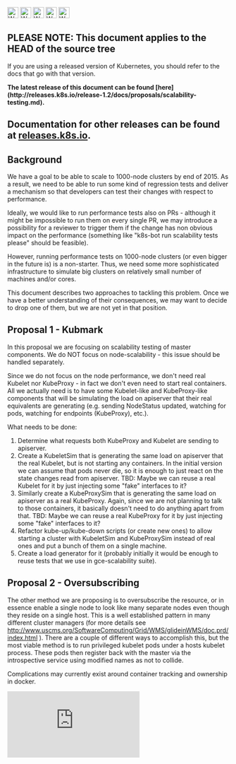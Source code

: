 
<!-- BEGIN MUNGE: UNVERSIONED_WARNING -->

<!-- BEGIN STRIP_FOR_RELEASE -->

<img src="http://kubernetes.io/img/warning.png" alt="WARNING"
     width="25" height="25">
<img src="http://kubernetes.io/img/warning.png" alt="WARNING"
     width="25" height="25">
<img src="http://kubernetes.io/img/warning.png" alt="WARNING"
     width="25" height="25">
<img src="http://kubernetes.io/img/warning.png" alt="WARNING"
     width="25" height="25">
<img src="http://kubernetes.io/img/warning.png" alt="WARNING"
     width="25" height="25">

<h2>PLEASE NOTE: This document applies to the HEAD of the source tree</h2>

If you are using a released version of Kubernetes, you should
refer to the docs that go with that version.

<!-- TAG RELEASE_LINK, added by the munger automatically -->
<strong>
The latest release of this document can be found
[here](http://releases.k8s.io/release-1.2/docs/proposals/scalability-testing.md).

Documentation for other releases can be found at
[releases.k8s.io](http://releases.k8s.io).
</strong>
--

<!-- END STRIP_FOR_RELEASE -->

<!-- END MUNGE: UNVERSIONED_WARNING -->

## Background

We have a goal to be able to scale to 1000-node clusters by end of 2015.
As a result, we need to be able to run some kind of regression tests and deliver
a mechanism so that developers can test their changes with respect to performance.

Ideally, we would like to run performance tests also on PRs - although it might
be impossible to run them on every single PR, we may introduce a possibility for
a reviewer to trigger them if the change has non obvious impact on the performance
(something like "k8s-bot run scalability tests please" should be feasible).

However, running performance tests on 1000-node clusters (or even bigger in the
future is) is a non-starter. Thus, we need some more sophisticated infrastructure
to simulate big clusters on relatively small number of machines and/or cores.

This document describes two approaches to tackling this problem.
Once we have a better understanding of their consequences, we may want to
decide to drop one of them, but we are not yet in that position.


## Proposal 1 - Kubmark

In this proposal we are focusing on scalability testing of master components.
We do NOT focus on node-scalability - this issue should be handled separately.

Since we do not focus on the node performance, we don't need real Kubelet nor
KubeProxy - in fact we don't even need to start real containers.
All we actually need is to have some Kubelet-like and KubeProxy-like components
that will be simulating the load on apiserver that their real equivalents are
generating (e.g. sending NodeStatus updated, watching for pods, watching for
endpoints (KubeProxy), etc.).

What needs to be done:

1. Determine what requests both KubeProxy and Kubelet are sending to apiserver.
2. Create a KubeletSim that is generating the same load on apiserver that the
   real Kubelet, but is not starting any containers. In the initial version we
   can assume that pods never die, so it is enough to just react on the state
   changes read from apiserver.
	 TBD: Maybe we can reuse a real Kubelet for it by just injecting some "fake"
   interfaces to it?
3. Similarly create a KubeProxySim that is generating the same load on apiserver
   as a real KubeProxy. Again, since we are not planning to talk to those
   containers, it basically doesn't need to do anything apart from that.
	 TBD: Maybe we can reuse a real KubeProxy for it by just injecting some "fake"
   interfaces to it?
4. Refactor kube-up/kube-down scripts (or create new ones) to allow starting
   a cluster with KubeletSim and KubeProxySim instead of real ones and put
   a bunch of them on a single machine.
5. Create a load generator for it (probably initially it would be enough to
   reuse tests that we use in gce-scalability suite).


## Proposal 2 - Oversubscribing

The other method we are proposing is to oversubscribe the resource,
or in essence enable a single node to look like many separate nodes even though
they reside on a single host. This is a well established pattern in many different
cluster managers (for more details see
http://www.uscms.org/SoftwareComputing/Grid/WMS/glideinWMS/doc.prd/index.html ).
There are a couple of different ways to accomplish this, but the most viable method
is to run privileged kubelet pods under a hosts kubelet process. These pods then
register back with the master via the introspective service using modified names
as not to collide.

Complications may currently exist around container tracking and ownership in docker.


<!-- BEGIN MUNGE: GENERATED_ANALYTICS -->
[![Analytics](https://kubernetes-site.appspot.com/UA-36037335-10/GitHub/docs/proposals/scalability-testing.md?pixel)]()
<!-- END MUNGE: GENERATED_ANALYTICS -->
